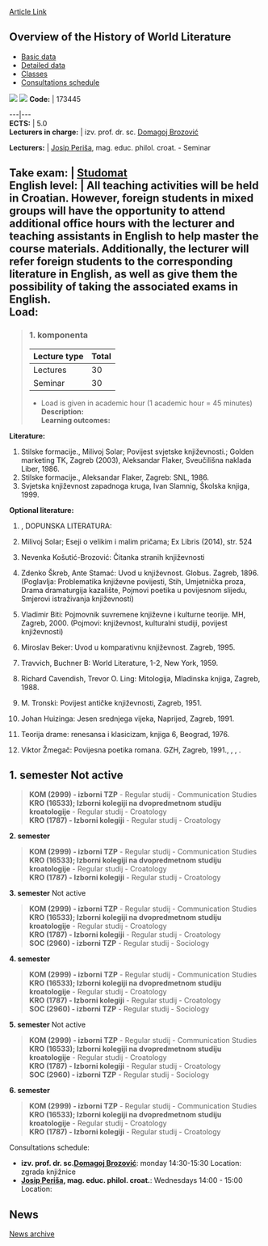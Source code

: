 [Article Link](https://www.fhs.hr/en/course/oothowl_a)

## Overview of the History of World Literature
  * [Basic data](https://www.fhs.hr/en/course/oothowl_a#v1id-523809_221960_1_0 "Basic data")
  * [Detailed data](https://www.fhs.hr/en/course/oothowl_a#v1id-523809_221960_1_1 "Detailed data")
  * [Classes](https://www.fhs.hr/en/course/oothowl_a#v1id-523809_221960_1_2 "Classes")
  * [Consultations schedule](https://www.fhs.hr/en/course/oothowl_a#v1id-523809_221960_1_3 "Consultations schedule")


[![](https://www.fhs.hr/img/flags/gif/hr.gif)](https://www.fhs.hr/predmet/ppsk_a) [![](https://www.fhs.hr/img/flags/gif/gb.gif)](https://www.fhs.hr/en/course/oothowl_a)
**Code:** |  173445  
  
---|---  
**ECTS:** |  5.0   
**Lecturers in charge:** |  izv. prof. dr. sc. [Domagoj Brozović](https://www.fhs.hr/staff/domagoj.brozovic)   
  
**Lecturers:** |  [Josip Periša](https://www.fhs.hr/djelatnik/josip.perisa), mag. educ. philol. croat. - Seminar  
  
**Take exam:** |  [Studomat](http://www.isvu.hr/studomat)  
**English level:** |  All teaching activities will be held in Croatian. However, foreign students in mixed groups will have the opportunity to attend additional office hours with the lecturer and teaching assistants in English to help master the course materials. Additionally, the lecturer will refer foreign students to the corresponding literature in English, as well as give them the possibility of taking the associated exams in English.   
**Load:**  
---  
> ### 1. komponenta
> | Lecture type | Total  
> ---|---  
> Lectures | 30  
> Seminar | 30  
> * Load is given in academic hour (1 academic hour = 45 minutes)   
**Description:**  
> **Learning outcomes:**  

  
**Literature:**  
  1. Stilske formacije., Milivoj Solar; Povijest svjetske književnosti.; Golden marketing TK, Zagreb (2003), Aleksandar Flaker, Sveučilišna naklada Liber, 1986. 
  2. Stilske formacije., Aleksandar Flaker, Zagreb: SNL, 1986. 
  3. Svjetska književnost zapadnoga kruga, Ivan Slamnig, Školska knjiga, 1999. 

  
**Optional literature:**  
  1. , DOPUNSKA LITERATURA:  
  
1. Milivoj Solar; Eseji o velikim i malim pričama; Ex Libris (2014), str. 524  
2. Nevenka Košutić-Brozović: Čitanka stranih književnosti  
3. Zdenko Škreb, Ante Stamać: Uvod u književnost. Globus. Zagreb, 1896. (Poglavlja: Problematika književne povijesti, Stih, Umjetnička proza, Drama dramaturgija kazalište, Pojmovi poetika u povijesnom slijedu, Smjerovi istraživanja književnosti)   
4. Vladimir Biti: Pojmovnik suvremene književne i kulturne teorije. MH, Zagreb, 2000. (Pojmovi: književnost, kulturalni studiji, povijest književnosti)  
5. Miroslav Beker: Uvod u komparativnu književnost. Zagreb, 1995.  
6. Travvich, Buchner B: World Literature, 1-2, New York, 1959.  
7. Richard Cavendish, Trevor O. Ling: Mitologija, Mladinska knjiga, Zagreb, 1988.  
8. M. Tronski: Povijest antičke književnosti, Zagreb, 1951.  
9. Johan Huizinga: Jesen srednjega vijeka, Naprijed, Zagreb, 1991.  
10. Teorija drame: renesansa i klasicizam, knjiga 6, Beograd, 1976.   
11. Viktor Žmegač: Povijesna poetika romana. GZH, Zagreb, 1991., , , .

  
**1. semester** Not active  
---  
> **KOM (2999) - izborni TZP** - Regular studij - Communication Studies  
>  **KRO (16533); Izborni kolegiji na dvopredmetnom studiju kroatologije** - Regular studij - Croatology  
>  **KRO (1787) - Izborni kolegiji** - Regular studij - Croatology  
>   
  
**2. semester**  
> **KOM (2999) - izborni TZP** - Regular studij - Communication Studies  
>  **KRO (16533); Izborni kolegiji na dvopredmetnom studiju kroatologije** - Regular studij - Croatology  
>  **KRO (1787) - Izborni kolegiji** - Regular studij - Croatology  
>   
  
**3. semester** Not active  
> **KOM (2999) - izborni TZP** - Regular studij - Communication Studies  
>  **KRO (16533); Izborni kolegiji na dvopredmetnom studiju kroatologije** - Regular studij - Croatology  
>  **KRO (1787) - Izborni kolegiji** - Regular studij - Croatology  
>  **SOC (2960) - izborni TZP** - Regular studij - Sociology  
>   
  
**4. semester**  
> **KOM (2999) - izborni TZP** - Regular studij - Communication Studies  
>  **KRO (16533); Izborni kolegiji na dvopredmetnom studiju kroatologije** - Regular studij - Croatology  
>  **KRO (1787) - Izborni kolegiji** - Regular studij - Croatology  
>  **SOC (2960) - izborni TZP** - Regular studij - Sociology  
>   
  
**5. semester** Not active  
> **KOM (2999) - izborni TZP** - Regular studij - Communication Studies  
>  **KRO (16533); Izborni kolegiji na dvopredmetnom studiju kroatologije** - Regular studij - Croatology  
>  **KRO (1787) - Izborni kolegiji** - Regular studij - Croatology  
>  **SOC (2960) - izborni TZP** - Regular studij - Sociology  
>   
  
**6. semester**  
> **KOM (2999) - izborni TZP** - Regular studij - Communication Studies  
>  **KRO (16533); Izborni kolegiji na dvopredmetnom studiju kroatologije** - Regular studij - Croatology  
>  **KRO (1787) - Izborni kolegiji** - Regular studij - Croatology  
>   
Consultations schedule: 
  * **izv. prof. dr. sc.[Domagoj Brozović](https://www.fhs.hr/staff/domagoj.brozovic)**: 
monday 14:30-15:30
Location: zgrada knjižnice 
  * **[Josip Periša](https://www.fhs.hr/djelatnik/josip.perisa), mag. educ. philol. croat.**: 
Wednesdays 14:00 - 15:00
Location: 


## News
[News archive](https://www.fhs.hr/en/course/oothowl_a?@=20x0q#news_112852 "News archive")

